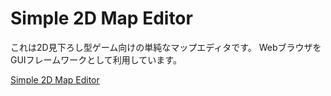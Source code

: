 # Simple 2D Map Editor
これは2D見下ろし型ゲーム向けの単純なマップエディタです。
WebブラウザをGUIフレームワークとして利用しています。

[Simple 2D Map Editor](https://lotcarnage.github.io/simple_2d_map_editor/simple_2d_map_editor.html)
